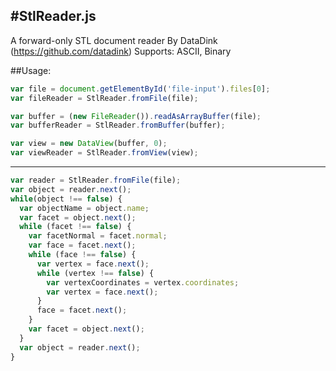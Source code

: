 #StlReader.js
-------------
A forward-only STL document reader
By DataDink (https://github.com/datadink)
Supports: ASCII, Binary

##Usage:
```javascript
var file = document.getElementById('file-input').files[0];
var fileReader = StlReader.fromFile(file);

var buffer = (new FileReader()).readAsArrayBuffer(file);
var bufferReader = StlReader.fromBuffer(buffer);

var view = new DataView(buffer, 0);
var viewReader = StlReader.fromView(view);
```

-------------------------------------------------------------------------------------------

```javascript
var reader = StlReader.fromFile(file);
var object = reader.next();
while(object !== false) {
  var objectName = object.name;
  var facet = object.next();
  while (facet !== false) {
    var facetNormal = facet.normal;
    var face = facet.next();
    while (face !== false) {
      var vertex = face.next();
      while (vertex !== false) {
        var vertexCoordinates = vertex.coordinates;
        var vertex = face.next();
      }
      face = facet.next();
    }
    var facet = object.next();
  }
  var object = reader.next();
}
```
